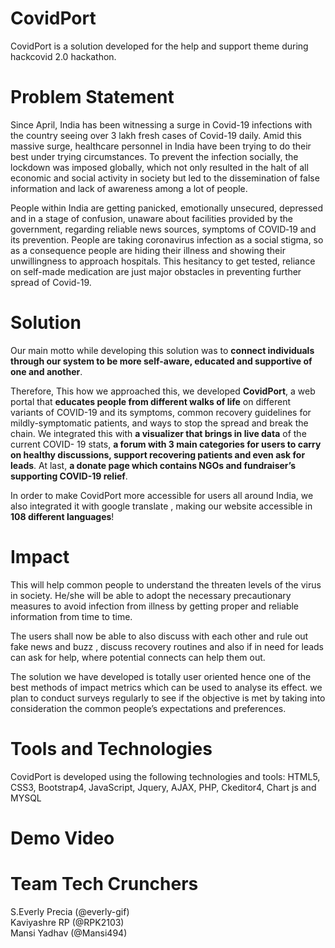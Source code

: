 # CovidPort
CovidPort is a solution developed  for the help and support theme during hackcovid 2.0 hackathon.

# Problem Statement
Since April, India has been witnessing a surge in Covid-19 infections with the country seeing over 3 lakh fresh cases of Covid-19 daily. Amid this massive surge, healthcare personnel in India have been trying to do their best under trying circumstances. To prevent the infection socially, the lockdown was imposed globally, which not only resulted in the halt of all economic and social activity in society but led to the dissemination of  false information and lack of awareness among a lot of people.

People within India are getting panicked, emotionally unsecured, depressed and in a stage of confusion, unaware about facilities provided by the government, regarding reliable news sources, symptoms of COVID‐19 and its prevention. People are taking coronavirus infection as a social stigma, so as a consequence people are hiding their illness and showing their unwillingness to approach hospitals. This hesitancy to get tested, reliance on  self-made medication are  just major obstacles in preventing further spread of Covid-19.

# Solution
Our main motto while developing this solution was to <b>connect individuals through our system to be more self-aware, educated and supportive of one and another</b>.

Therefore, This how we approached this, we developed  <b>CovidPort</b>, a web portal that <b>educates people from different walks of life</b> on different variants of COVID-19 and its symptoms, common recovery guidelines for mildly-symptomatic patients, and ways to stop the spread and break the chain. We integrated this with <b>a visualizer that brings in live data</b> of the current COVID- 19 stats,  <b>a forum with 3 main categories for users to carry on healthy discussions, support recovering patients and even ask for leads</b>. At last, <b>a donate page which contains NGOs and fundraiser’s supporting COVID-19 relief</b>.

In order to make CovidPort more accessible for users all around India, we also integrated it with google translate , making our website accessible in <b>108 different languages</b>! 

# Impact
 
This  will help common people to understand the threaten levels of the virus in society. He/she will be able to adopt the necessary precautionary measures to avoid infection from illness by getting proper and reliable information from time to time. 

The users shall now be able to also discuss with each other and  rule out fake news and buzz , discuss recovery routines and also if in need for leads can ask for help, where potential connects can help them out.

The solution we have developed is totally user oriented hence one of the best methods of impact metrics which can be used to analyse its effect. we plan to conduct surveys regularly to see if  the objective is met by taking into consideration the common people’s expectations and preferences.

# Tools and Technologies

CovidPort is developed using the following technologies and tools:
HTML5, CSS3, Bootstrap4, JavaScript, Jquery, AJAX, PHP, Ckeditor4, Chart js  and MYSQL

# Demo Video




# Team Tech Crunchers
S.Everly Precia (@everly-gif) <br>
Kaviyashre RP (@RPK2103)<br>
Mansi Yadhav (@Mansi494)<br>
